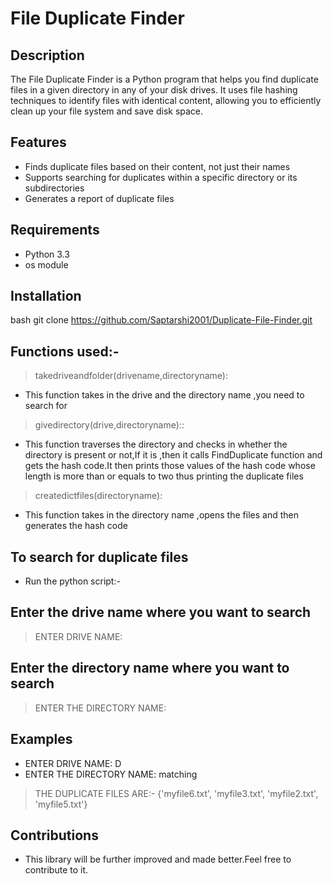 # File Duplicate Finder

## Description
The File Duplicate Finder is a Python program that helps you find duplicate files in a given directory in any of your disk drives. It uses file hashing techniques to identify files with identical content, allowing you to efficiently clean up your file system and save disk space.

## Features
- Finds duplicate files based on their content, not just their names
- Supports searching for duplicates within a specific directory or its subdirectories
- Generates a report of duplicate files
  
## Requirements
- Python 3.3
- os module
## Installation
 bash git clone https://github.com/Saptarshi2001/Duplicate-File-Finder.git
## Functions used:-
> takedriveandfolder(drivename,directoryname):
- This function takes in the drive and the directory name ,you need to search for
> givedirectory(drive,directoryname)::
- This function traverses the directory and checks in whether the directory is present or not,If it    is ,then it calls FindDuplicate function and gets the hash code.It then prints those values of       the hash code whose length is more than or equals to two thus printing the duplicate files
> createdictfiles(directoryname):
- This function takes in the directory name ,opens the files and then generates the hash code     
## To search for duplicate files
- Run the python script:-
## Enter the drive name where you want to search
 > ENTER DRIVE NAME:
## Enter the directory name where you want to search
 > ENTER THE DIRECTORY NAME:
## Examples
 - ENTER DRIVE NAME: D
 - ENTER THE DIRECTORY NAME: matching
> THE DUPLICATE FILES ARE:- 
> {'myfile6.txt', 'myfile3.txt', 'myfile2.txt', 'myfile5.txt'}	

## Contributions
 - This library will be further improved and made better.Feel free to contribute to it.
   
